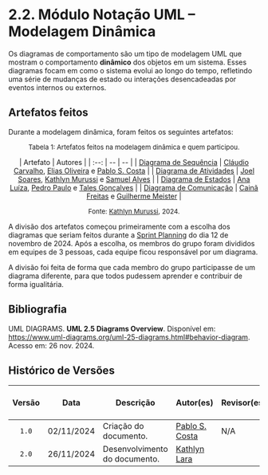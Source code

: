 # 2.2. Módulo Notação UML – Modelagem Dinâmica

Os diagramas de comportamento são um tipo de modelagem UML que mostram o comportamento **dinâmico** dos objetos em um sistema. Esses diagramas focam em como o sistema evolui ao longo do tempo, refletindo uma série de mudanças de estado ou interações desencadeadas por eventos internos ou externos.

## Artefatos feitos

Durante a modelagem dinâmica, foram feitos os seguintes artefatos:

<font size="2"><p style="text-align: center">Tabela 1: Artefatos feitos na modelagem dinâmica e quem participou.</p></font>

<center>

| Artefato | Autores |
| :--: | -- | -- |
| [Diagrama de Sequência](/Modelagem/modelagem-dinamica/diagrama-de-sequencia.md) | [Cláudio Carvalho](ClaudioGH), [Elias Oliveira](EliasGH) e [Pablo S. Costa](PabloGH) |
| [Diagrama de Atividades](/Modelagem/modelagem-dinamica/diagrama-de-atividades.md) | [Joel Soares](JoelGH), [Kathlyn Murussi](KathlynGH) e [Samuel Alves](SamuelGH) |
| [Diagrama de Estados](/Modelagem/2.2.4.DiagrmaDeEstados.md) | [Ana Luíza](AnaGH), [Pedro Paulo](PedroPGH) e [Tales Gonçalves](TalesGH) |
| [Diagrama de Comunicação](/Modelagem/2.2.3.DiagramaDeComunicacao.md) | [Cainã Freitas](CainaGH) e [Guilherme Meister](GuilhermeGH) |

</center>

<font size="2"><p style="text-align: center">Fonte: [Kathlyn Murussi][KathlynGH], 2024.</p></font>

A divisão dos artefatos começou primeiramente com a escolha dos diagramas que seriam feitos durante a [Sprint Planning](/atas/ata_04.md) do dia 12 de novembro de 2024. Após a escolha, os membros do grupo foram divididos em equipes de 3 pessoas, cada equipe ficou responsável por um diagrama. 

A divisão foi feita de forma que cada membro do grupo participasse de um diagrama diferente, para que todos pudessem aprender e contribuir de forma igualitária.

## Bibliografia

UML DIAGRAMS. **UML 2.5 Diagrams Overview**. Disponível em: https://www.uml-diagrams.org/uml-25-diagrams.html#behavior-diagram. Acesso em: 26 nov. 2024.


## Histórico de Versões

| Versão | Data | Descrição | Autor(es) | Revisor(es) | Detalhes da revisão |
| :----: | :--: | --------- | ----------- | ------ | :---: |
| `1.0`  | 02/11/2024 | Criação do documento. | [Pablo S. Costa][PabloGH]  | N/A |  |
| `2.0`  | 26/11/2024 | Desenvolvimento do documento. | [Kathlyn Lara][KathlynGH]  | |  |

[AnaGH]: https://github.com/analufernanndess
[CainaGH]: https://github.com/freitasc
[ClaudioGH]: https://github.com/claudiohsc
[EliasGH]: https://github.com/EliasOliver21
[GuilhermeGH]: https://github.com/gmeister18
[JoelGH]: https://github.com/JoelSRangel
[KathlynGH]: https://github.com/klmurussi
[PabloGH]: https://github.com/pabloheika
[PedroRGH]: https://github.com/pedro-rodiguero
[PedroPGH]: https://github.com/Pedrin0030
[SamuelGH]: https://github.com/samuelalvess
[TalesGH]: https://github.com/TalesRG


